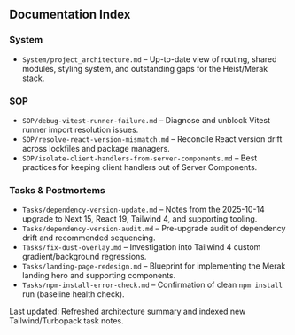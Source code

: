 ## Documentation Index

### System
- `System/project_architecture.md` – Up-to-date view of routing, shared modules, styling system, and outstanding gaps for the Heist/Merak stack.

### SOP
- `SOP/debug-vitest-runner-failure.md` – Diagnose and unblock Vitest runner import resolution issues.
- `SOP/resolve-react-version-mismatch.md` – Reconcile React version drift across lockfiles and package managers.
- `SOP/isolate-client-handlers-from-server-components.md` – Best practices for keeping client handlers out of Server Components.

### Tasks & Postmortems
- `Tasks/dependency-version-update.md` – Notes from the 2025-10-14 upgrade to Next 15, React 19, Tailwind 4, and supporting tooling.
- `Tasks/dependency-version-audit.md` – Pre-upgrade audit of dependency drift and recommended sequencing.
- `Tasks/fix-dust-overlay.md` – Investigation into Tailwind 4 custom gradient/background regressions.
- `Tasks/landing-page-redesign.md` – Blueprint for implementing the Merak landing hero and supporting components.
- `Tasks/npm-install-error-check.md` – Confirmation of clean `npm install` run (baseline health check).

Last updated: Refreshed architecture summary and indexed new Tailwind/Turbopack task notes.
